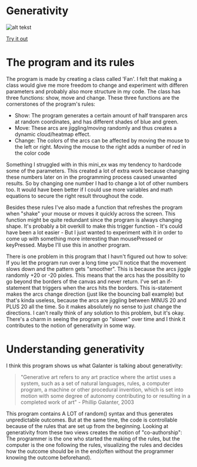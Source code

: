 # Generativity
![alt tekst](miniex6.gif) 

[Try it out](https://rawgit.com/Margretexie/Mini_ex/master/mini_ex6/empty-example/index.html)

# The program and its rules
The program is made by creating a class called 'Fan'. I felt that making a class would give me more freedom to change and experiment with differen parameters and probably also more structure in my code. The class has three functions: show, move and change. These three functions are the cornerstones of the program's rules:
 - Show: The program generates a certain amount of half transparen arcs at random coordinates, and has different shades of blue and green. 
 - Move: These arcs are jiggling/moving randomly and thus creates a dynamic cloud/heatmap effect.
 - Change: The colors of the arcs can be affected by moving the mouse to the left or right. Moving the mouse to the right adds a number of red in the color code
 
Something I struggled with in this mini_ex was my tendency to hardcode some of the parameters. This created a lot of extra work because changing these numbers later on in the programming process caused unwanted results. So by changing one number I had to change a lot of other numbers too. It would have been better if I could use more variables and math equations to secure the right result throughout the code.
 
Besides these rules I've also made a function that refreshes the program when "shake" your mouse or moves it quickly across the screen. This function might be quite redundant since the program is always changing shape. It's probably a bit overkill to make this trigger function - It's could have been a lot easier - But I just wanted to experiment with it in order to come up with something more interesting than mousePressed or keyPressed. Maybe I'll use this in another program.

There is one problem in this program that I havn't figured out how to solve: If you let the program run over a long time you'll notice that the movement slows down and the pattern gets "smoother". This is because the arcs jiggle randomly +20 or -20 pixles. This means that the arcs has the possiblity to go beyond the borders of the canvas and never return. I've set an if-statement that triggers when the arcs hits the borders. This is-statement makes the arcs change direction (just like the bouncing ball example) but that's kinda useless, because the arcs are jiggling between MINUS 20 and PLUS 20 all the time. So it makes absolutely no sense to just change the directions. I can't really think of any solution to this problem, but it's okay. There's a charm in seeing the program go "slower" over time and I think it contributes to the notion of generativity in some way.
# Understanding generativity
I think this program shows us what Galanter is talking about generativity:
>"Generative art refers to any art practice where the artist uses a system, such as a set of natural languages, rules, a computer program, a machine or other procedural invention, which is set into motion with some degree of autonomy contributing to or resulting in a completed work of art" - Phillip Galanter, 2003

This program contains A LOT of random() syntax and thus generates unpredictable outcomes. But at the same time, the code is controllable because of the rules that are set up from the beginning. Looking at generativity from these two views creates the notion of "co-authorship": The programmer is the one who started the making of the rules, but the computer is the one following the rules, visualizing the rules and decides how the outcome should be in the end(often without the programmer knowing the outcome beforehand).
